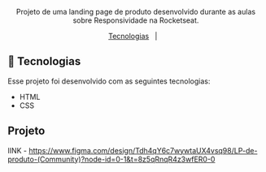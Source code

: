 

<p align="center">
Projeto de uma landing page de produto desenvolvido durante as aulas sobre Responsividade na Rocketseat.
</p>

<p align="center">
  <a href="#-tecnologias">Tecnologias</a>&nbsp;&nbsp;&nbsp;|&nbsp;&nbsp;&nbsp;


## 🚀 Tecnologias

Esse projeto foi desenvolvido com as seguintes tecnologias:

- HTML
- CSS

## Projeto
lINK - https://www.figma.com/design/Tdh4qY6c7wywtaUX4vsq98/LP-de-produto-(Community)?node-id=0-1&t=8z5qRnqR4z3wfER0-0
